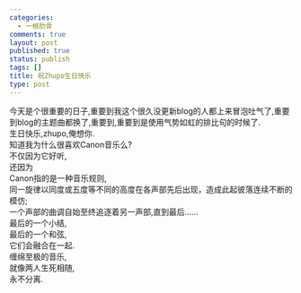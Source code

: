 ```yaml
--- 
categories: 
  - 一根肋骨
comments: true
layout: post
published: true
status: publish
tags: []
title: 祝Zhupo生日快乐
type: post
---
```

<div id="msgcns!5F971C000415D85F!500" class="bvMsg">
<div>今天是个很重要的日子,重要到我这个很久没更新blog的人都上来冒泡吐气了,重要到blog的主题曲都换了,重要到,重要到是使用气势如虹的排比句的时候了.</div>
<div>生日快乐,zhupo,俺想你.</div>
<div></div>
<div>知道我为什么很喜欢Canon音乐么?</div>
<div>不仅因为它好听,</div>
<div>还因为</div>
<div>Canon指的是一种音乐规则,</div>
<div>同一旋律以同度或五度等不同的高度在各声部先后出现，造成此起彼落连续不断的模仿;</div>
<div>一个声部的曲调自始至终追逐着另一声部,直到最后……</div>
<div>最后的一个小结,</div>
<div>最后的一个和弦,</div>
<div>它们会融合在一起.</div>
<div>缠绵至极的音乐,</div>
<div>就像两人生死相随,</div>
<div>永不分离.</div>
</div>
